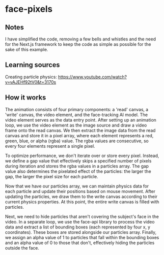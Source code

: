# face-pixels

## Notes
I have simplified the code, removing a few bells and whistles and the need for the Next.js framework to keep the code as simple as possible for the sake of this example.

## Learning sources
Creating particle physics:
https://www.youtube.com/watch?v=vAJEHf92tV0&t=3170s

## How it works
The animation consists of four primary components: a 'read' canvas, a 'write' canvas, the video element, and the face-tracking AI model. The video element serves as the data entry point. After setting up an animation loop, we use the video element as the image source and draw a video frame onto the read canvas. We then extract the image data from the read canvas and store it in a pixel array, where each element represents a red, green, blue, or alpha (rgba) value. The rgba values are consecutive, so every four elements represent a single pixel.

To optimize performance, we don't iterate over or store every pixel. Instead, we define a gap value that effectively skips a specified number of pixels during iteration and stores the rgba values in a particles array. The gap value also determines the pixelated effect of the particles: the larger the gap, the larger the pixel size for each particle.

Now that we have our particles array, we can maintain physics data for each particle and update their positions based on mouse movement. After updating the particles, we draw them to the write canvas according to their current physics properties. At this point, the entire write canvas is filled with particles.

Next, we need to hide particles that aren't covering the subject's face in the video. In a separate loop, we use the face-api library to process the video data and extract a list of bounding boxes (each represented by four x, y coordinates). These boxes are stored alongside our particles array. Finally, we assign an alpha value of 1 to particles that fall within the bounding boxes and an alpha value of 0 to those that don't, effectively hiding the particles outside the face. 

